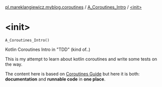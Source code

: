 [pl.mareklangiewicz.myblog.coroutines](../index.md) / [A_Coroutines_Intro](index.md) / [&lt;init&gt;](.)

# &lt;init&gt;

`A_Coroutines_Intro()`

Kotlin Coroutines Intro in "TDD" (kind of..)

This is my attempt to learn about kotlin coroutines and write some tests on the way.

The content here is based on [Coroutines Guide](https://github.com/Kotlin/kotlinx.coroutines/blob/master/coroutines-guide.md)
but here it is both: **documentation** and **runnable code** in **one place**.

